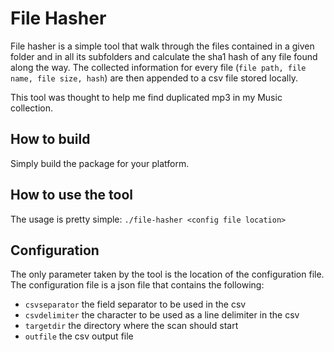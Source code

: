 # File Hasher

File hasher is a simple tool that walk through the files contained in a given folder and in all its subfolders and calculate the sha1 hash of any file found along the way. 
The collected information for every file (`file path, file name, file size, hash`) are then appended to a csv file stored locally. 

This tool was thought to help me find duplicated mp3 in my Music collection. 

## How to build
Simply build the package for your platform.

## How to use the tool
The usage is pretty simple:
`./file-hasher <config file location>`

## Configuration
The only parameter taken by the tool is the location of the configuration file. The configuration file is a json file that contains the following:
- `csvseparator` the field separator to be used in the csv
- `csvdelimiter` the character to be used as a line delimiter in the csv
- `targetdir` the directory where the scan should start
- `outfile` the csv output file

